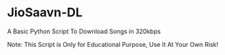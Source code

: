 # JioSaavn-DL
A Basic Python Script To Download Songs in 320kbps

Note: This Script is Only for Educational Purpose, Use It At Your Own Risk!
